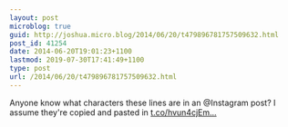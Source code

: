 ```yaml
---
layout: post
microblog: true
guid: http://joshua.micro.blog/2014/06/20/t479896781757509632.html
post_id: 41254
date: 2014-06-20T19:01:23+1100
lastmod: 2019-07-30T17:41:49+1100
type: post
url: /2014/06/20/t479896781757509632.html
---
```

Anyone know what characters these lines are in an @Instagram post? I assume they're copied and pasted in [t.co/hvun4cjEm...](http://t.co/hvun4cjEmA)
